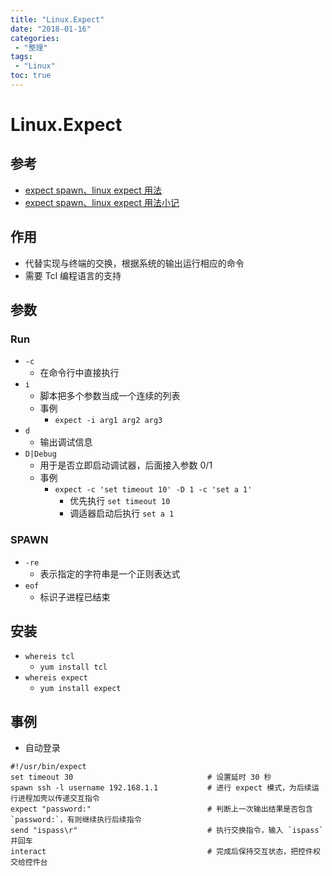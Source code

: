```yaml
---
title: "Linux.Expect"
date: "2018-01-16"
categories:
 - "整理"
tags:
 - "Linux"
toc: true
---
```



# Linux.Expect

## 参考
- [expect spawn、linux expect 用法](http://blog.csdn.net/ysdaniel/article/details/7059511)
- [expect spawn、linux expect 用法小记](https://www.centos.bz/2013/07/expect-spawn-linux-expect-usage/)


## 作用
- 代替实现与终端的交换，根据系统的输出运行相应的命令
- 需要 Tcl 编程语言的支持


## 参数
### Run
- `-c`
    - 在命令行中直接执行
- `i`
    - 脚本把多个参数当成一个连续的列表
    - 事例
        - `expect -i arg1 arg2 arg3`
- `d`
    - 输出调试信息
- `D|Debug`
    - 用于是否立即启动调试器，后面接入参数 0/1
    - 事例
        - `expect -c 'set timeout 10' -D 1 -c 'set a 1'`
            - 优先执行 `set timeout 10`
            - 调适器启动后执行 `set a 1`
### SPAWN
- `-re`
    - 表示指定的字符串是一个正则表达式
- `eof`
    - 标识子进程已结束


## 安装
- `whereis tcl`
    - `yum install tcl`
- `whereis expect`
    - `yum install expect`


## 事例
- 自动登录
```
#!/usr/bin/expect 
set timeout 30                              # 设置延时 30 秒
spawn ssh -l username 192.168.1.1           # 进行 expect 模式，为后续运行进程加壳以传递交互指令
expect "password:"                          # 判断上一次输出结果是否包含 `password:`，有则继续执行后续指令
send "ispass\r"                             # 执行交换指令，输入 `ispass` 并回车
interact                                    # 完成后保持交互状态，把控件权交给控件台
```